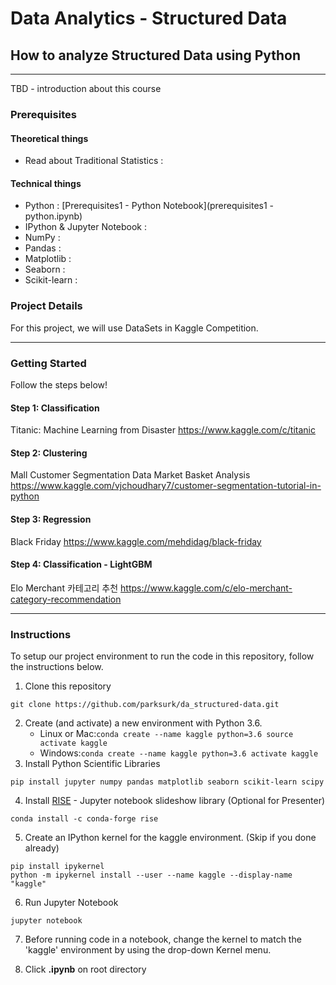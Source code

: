 Data Analytics - Structured Data
================================

How to analyze Structured Data using Python
-------------------------------------------

---

TBD - introduction about this course

### Prerequisites

#### Theoretical things

-	Read about Traditional Statistics :  

#### Technical things

-	Python : [Prerequisites1 - Python Notebook](prerequisites1 - python.ipynb)
-	IPython & Jupyter Notebook :
-	NumPy :
-	Pandas :
-	Matplotlib :
-	Seaborn :
-	Scikit-learn :

### Project Details

For this project, we will use DataSets in Kaggle Competition.

---

### Getting Started

Follow the steps below!

#### Step 1: Classification

Titanic: Machine Learning from Disaster https://www.kaggle.com/c/titanic

#### Step 2: Clustering

Mall Customer Segmentation Data Market Basket Analysis https://www.kaggle.com/vjchoudhary7/customer-segmentation-tutorial-in-python

#### Step 3: Regression

Black Friday https://www.kaggle.com/mehdidag/black-friday

#### Step 4: Classification - LightGBM

Elo Merchant 카테고리 추천 https://www.kaggle.com/c/elo-merchant-category-recommendation

---

### Instructions

To setup our project environment to run the code in this repository, follow the instructions below.

1.	Clone this repository

```
git clone https://github.com/parksurk/da_structured-data.git
```

2.	Create (and activate) a new environment with Python 3.6.
	-	Linux or Mac:`
		conda create --name kaggle python=3.6
		source activate kaggle
		`
	-	Windows:`
		conda create --name kaggle python=3.6
		activate kaggle
		`
3.	Install Python Scientific Libraries

```
pip install jupyter numpy pandas matplotlib seaborn scikit-learn scipy
```

4. Install [RISE](https://github.com/damianavila/RISE) - Jupyter notebook slideshow library (Optional for Presenter)

```
conda install -c conda-forge rise
```

5.	Create an IPython kernel for the kaggle environment. (Skip if you done already)

```
pip install ipykernel
python -m ipykernel install --user --name kaggle --display-name "kaggle"
```

6.	Run Jupyter Notebook

```
jupyter notebook
```

7.	Before running code in a notebook, change the kernel to match the 'kaggle' environment by using the drop-down Kernel menu.

8.	Click **.ipynb** on root directory
